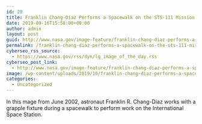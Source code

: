 ```yaml
---
id: 29
title: Franklin Chang-Diaz Performs a Spacewalk on the STS-111 Mission
date: 2019-09-16T15:58:00+00:00
author: admin
layout: post
guid: http://www.nasa.gov/image-feature/franklin-chang-diaz-performs-a-spacewalk-on-the-sts-111-mission
permalink: /franklin-chang-diaz-performs-a-spacewalk-on-the-sts-111-mission
cyberseo_rss_source:
  - https://www.nasa.gov/rss/dyn/lg_image_of_the_day.rss
cyberseo_post_link:
  - http://www.nasa.gov/image-feature/franklin-chang-diaz-performs-a-spacewalk-on-the-sts-111-mission
image: /wp-content/uploads/2019/10/franklin-chang-diaz-performs-a-spacewalk-on-the-sts-111-mission.jpg
categories:
  - Uncategorized
---
```

In this mage from June 2002, astronaut Franklin R. Chang-Diaz works with a grapple fixture during a spacewalk to perform work on the International Space Station.